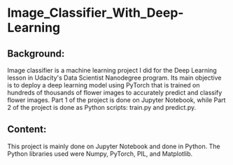 # Image_Classifier_With_Deep-Learning
## Background: 
Image classifier is a machine learning project I did for the Deep Learning lesson in Udacity's Data Scientist Nanodegree program. Its main objective is to deploy a deep learning model using PyTorch that is trained on hundreds of thousands of flower images to accurately predict and classify flower images. Part 1 of the project is done on Jupyter Notebook, while Part 2 of the project is done as Python scripts: train.py and predict.py.  
## Content: 
This project is mainly done on Jupyter Notebook and done in Python. The Python libraries used were Numpy, PyTorch, PIL, and Matplotlib. 
